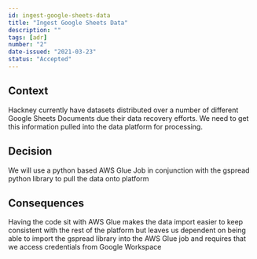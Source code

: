 ```yaml
---
id: ingest-google-sheets-data
title: "Ingest Google Sheets Data"
description: ""
tags: [adr]
number: "2"
date-issued: "2021-03-23"
status: "Accepted"
---
```


## Context

Hackney currently have datasets distributed over a number of different Google Sheets Documents due their data recovery
efforts. We need to get this information pulled into the data platform for processing.

## Decision

We will use a python based AWS Glue Job in conjunction with the gspread python library to pull the data onto platform

## Consequences

Having the code sit with AWS Glue makes the data import easier to keep consistent with the rest of the platform but
leaves us dependent on being able to import the gspread library into the AWS Glue job and requires that we access
credentials from Google Workspace
